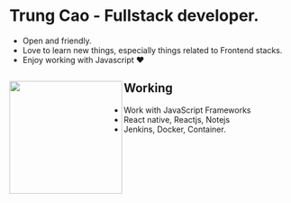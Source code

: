 #  Trung Cao - Fullstack developer.

- Open and friendly.
- Love to learn new things, especially things related to Frontend stacks.
- Enjoy working with Javascript ❤

## Working <a href="https://github.com/cptrung"><img align="left" width="auto" height="200" src="https://res.cloudinary.com/kimwy/image/upload/v1598840300/easyfrontend/programming_hgngx9.png"></a>

- Work with JavaScript Frameworks
- React native, Reactjs, Notejs
- Jenkins, Docker, Container.

<!--


**cptrung/cptrung** is a ✨ _special_ ✨ repository because its `README.md` (this file) appears on your GitHub profile.

Here are some ideas to get you started:

- 🔭 I’m currently working on ...
- 🌱 I’m currently learning ...
- 👯 I’m looking to collaborate on ...
- 🤔 I’m looking for help with ...
- 💬 Ask me about ...
- 📫 How to reach me: ...
- 😄 Pronouns: ...
- ⚡ Fun fact: ...
-->
